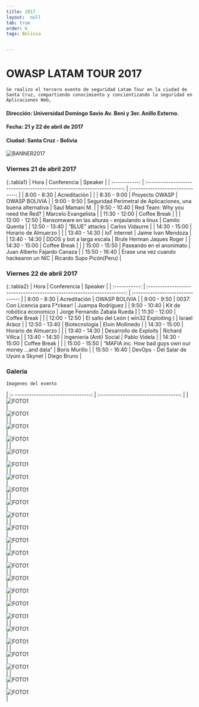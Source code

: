 ```yaml
---
title: 2017
layout:  null
tab: true
order: 6
tags: Bolivia


---
```

# OWASP LATAM TOUR 2017

```
Se realizo el tercero evento de seguridad Latam Tour en la ciudad de Santa Cruz, compartiendo conocimiento y concientizando la seguridad en Aplicaciones Web,
```

#### Dirección:	Universidad Domingo Savio Av. Beni y 3er. Anillo Externo.
#### Fecha:	21 y 22 de abril de 2017
#### Ciudad: Santa Cruz - Bolivia


![BANNER2017](/www-chapter-bolivia/assets/images/2017_10.jpg "OWASP BOLIVIA 2017")

### Viernes 21 de abril 2017


{:.tabla1}
|     Hora      |                              Conferencia                               |             Speaker              |
| :-----------: | :--------------------------------------------------------------------: | :------------------------------: |
|  8:00 - 8:30  |                             Acreditación                               |                                  |
|  8:30 - 9:00  |                            Proyecto OWASP  			                 |           OWASP BOLIVIA          |
|  9:00 - 9:50  |       Seguridad Perimetral de Aplicaciones, una buena alternativa      |   		 Saul Mamani M.         |
| 9:50  - 10:40 |          		    Red Team: Why you need the Red?     		         |        Marcelo Evangelista	    |
| 11:30 - 12:00 |       					  Coffee Break    		  				     |    							    |
| 12:00 - 12:50 |           Ransomware en las alturas - enjaulando a linux               |   		 Camilo Quenta   		|
| 12:50 - 13:40 |  					 	    “BLUE” attacks   						     |          Carlos Vidaurre         |
| 14:30 - 15:00 |                          Horario de Almuerzo                           |                                  |
| 13:40 - 14:30 |       					  IoT internet   					         |         Jaime Ivan Mendoza       |
| 13:40 - 14:30 |       			 	 DDOS y bot a larga escala	  			         |    Brule Herman Jaques Roger     |
| 14:30 - 15:00 |                             Coffee Break                               |                                  |
| 15:00 - 15:50 |        				 Paseando en el anonimato	     			     | 	  Juan Alberto Fajardo Canaza  	|
| 15:50 - 16:40 |                  Érase una vez cuando hackearon un NIC                 |   	Ricardo Supo Picón(Peru)    | 


### Viernes 22 de abril 2017


{:.tabla2}
|     Hora      |                              Conferencia                               |             Speaker              |
| :-----------: | :--------------------------------------------------------------------: | :------------------------------: |
|  8:00 - 8:30  |                             Acreditación                               |           OWASP BOLIVIA          |
|  9:00 - 9:50  |   				     0037: Con Licencia para F*ckear!	   			 |  	    Juampa Rodríguez     	|
| 9:50  - 10:40 |      					  Kit de robótica economico	   				     |   Jorge Fernando Zabala Rueda    |
| 11:30 - 12:00 |       					  Coffee Break    		  				     |    							    |
| 12:00 - 12:50 |        		   El salto del León ( win32 Exploiting )			     |    		 Israel Aràoz	        |
| 12:50 - 13:40 | 						  	  Biotecnología 							 |  		 Elvin Mollinedo	    |
| 14:30 - 15:00 |                          Horario de Almuerzo                           |                                  |
| 13:40 - 14:30 |       			      Desarrollo de Exploits	  		   			 |    	    Richard Villca	        |
| 13:40 - 14:30 |       			   	 Ingeniería (Anti) Social  				     	 |		  	 Pablo Videla			|
| 14:30 - 15:00 |                             Coffee Break                               |                                  |
| 15:00 - 15:50 |           “MAFIA inc. How bad guys own our money …and data”	   	     | 		    Boris Murillo		  	|
| 15:50 - 16:40 |        	 	DevOps - Del Salar de Uyuni a Skynet  	  				 |           Diego Bruno			|




### Galeria
```
Imagenes del evento
```

| :- --------------------------------:  | :----------------------------------:   |
| ![FOTO1](/www-chapter-bolivia/assets/images/2017_1.png)   | ![FOTO1](/www-chapter-bolivia/assets/images/2017_2.jpg)    |
| ![FOTO1](/www-chapter-bolivia/assets/images/2017_3.jpg)   | ![FOTO1](/www-chapter-bolivia/assets/images/2017_4.jpg)    |
| ![FOTO1](/www-chapter-bolivia/assets/images/2017_5.jpg)   | ![FOTO1](/www-chapter-bolivia/assets/images/2017_6.jpg)    |
| ![FOTO1](/www-chapter-bolivia/assets/images/2017_7.jpg)   | ![FOTO1](/www-chapter-bolivia/assets/images/2017_8.jpg)    |
| ![FOTO1](/www-chapter-bolivia/assets/images/2017_11.jpg)  | ![FOTO1](/www-chapter-bolivia/assets/images/2017_12.jpg)   |
| ![FOTO1](/www-chapter-bolivia/assets/images/2017_133.jpg) | ![FOTO1](/www-chapter-bolivia/assets/images/2017_144.jpg)  |
| ![FOTO1](/www-chapter-bolivia/assets/images/2017_26.jpg)  | ![FOTO1](/www-chapter-bolivia/assets/images/2017_15.jpg)   |
| ![FOTO1](/www-chapter-bolivia/assets/images/2017_16.jpg)  | ![FOTO1](/www-chapter-bolivia/assets/images/2017_17.jpg)   |
| ![FOTO1](/www-chapter-bolivia/assets/images/2017_18.jpg)  | ![FOTO1](/www-chapter-bolivia/assets/images/2017_19.jpg)   |
| ![FOTO1](/www-chapter-bolivia/assets/images/2017_20.jpg)  | ![FOTO1](/www-chapter-bolivia/assets/images/2017_21.jpg)   |
| ![FOTO1](/www-chapter-bolivia/assets/images/2017_22.jpg)  | ![FOTO1](/www-chapter-bolivia/assets/images/2017_23.jpg)   |
| ![FOTO1](/www-chapter-bolivia/assets/images/2017_14.jpg)  | ![FOTO1](/www-chapter-bolivia/assets/images/2017_25.jpg)   |

<style>
img[alt="FOTO1"] { 
  max-width:  400px; 
  display: block;
}
.tabla2{
    font-size:13px;
}
.tabla1{
    font-size:13px;
}
</style> 